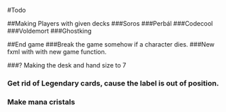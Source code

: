 #Todo

##Making Players with given decks
###Soros
###Perbál
###Codecool
###Voldemort
###Ghostking

##End game
###Break the game somehow if a character dies.
###New fxml with with new game function.

###? Making the desk and hand size to 7
### Get rid of Legendary cards, cause the label is out of position.
### Make mana cristals